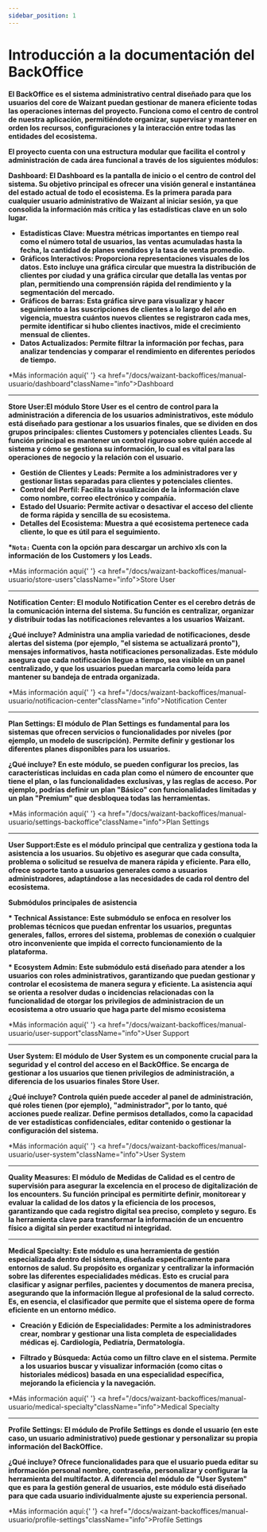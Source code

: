 ```yaml
---
sidebar_position: 1
---
```


# Introducción a la documentación del BackOffice

**El BackOffice es el sistema administrativo central diseñado para que los usuarios del core de Waizant puedan gestionar de manera eficiente todas las operaciones internas del proyecto. Funciona como el centro de control de nuestra aplicación, permitiéndote organizar, supervisar y mantener en orden los recursos, configuraciones y la interacción entre todas las entidades del ecosistema.**

**El proyecto cuenta con una estructura modular que facilita el control y administración de cada área funcional a través de los siguientes módulos:**

**Dashboard: El Dashboard es la pantalla de inicio o el centro de control del sistema. Su objetivo principal es ofrecer una visión general e instantánea del estado actual de todo el ecosistema. Es la primera parada para cualquier usuario administrativo de Waizant al iniciar sesión, ya que consolida la información más crítica y las estadísticas clave en un solo lugar.**

- **Estadísticas Clave: Muestra métricas importantes en tiempo real como el número total de usuarios, las ventas acumuladas hasta la fecha, la cantidad de planes vendidos y la tasa de venta promedio.**
- **Gráficos Interactivos: Proporciona representaciones visuales de los datos. Esto incluye una gráfica circular que muestra la distribución de clientes por ciudad y una gráfica circular que detalla las ventas por plan, permitiendo una comprensión rápida del rendimiento y la segmentación del mercado.**
- **Gráficos de barras: Esta gráfica sirve para visualizar y hacer seguimiento a las suscripciones de clientes a lo largo del año en vigencia, muestra cuántos nuevos clientes se registraron cada mes, permite identificar si hubo clientes inactivos, mide el crecimiento mensual de clientes.**
- **Datos Actualizados: Permite filtrar la información por fechas, para analizar tendencias y comparar el rendimiento en diferentes períodos de tiempo.**

\*Más información aquí{' '}
<a href="/docs/waizant-backoffices/manual-usuario/dashboard"className="info">Dashboard</a>

---

**Store User:El módulo Store User es el centro de control para la administración a diferencia de los usuarios administrativos, este módulo está diseñado para gestionar a los usuarios finales, que se dividen en dos grupos principales: clientes Customers y potenciales clientes Leads. Su función principal es mantener un control riguroso sobre quién accede al sistema y cómo se gestiona su información, lo cual es vital para las operaciones de negocio y la relación con el usuario.**

- **Gestión de Clientes y Leads: Permite a los administradores ver y gestionar listas separadas para clientes y potenciales clientes.**
- **Control del Perfil: Facilita la visualización de la información clave como nombre, correo electrónico y compañía.**
- **Estado del Usuario: Permite activar o desactivar el acceso del cliente de forma rápida y sencilla de su ecosistema.**
- **Detalles del Ecosistema: Muestra a qué ecosistema pertenece cada cliente, lo que es útil para el seguimiento.**

**\*`Nota:` Cuenta con la opción para descargar un archivo xls con la información de los Customers y los Leads.**

\*Más información aquí{' '}
<a href="/docs/waizant-backoffices/manual-usuario/store-users"className="info">Store User</a>

---

**Notification Center: El modulo Notification Center es el cerebro detrás de la comunicación interna del sistema. Su función es centralizar, organizar y distribuir todas las notificaciones relevantes a los usuarios Waizant.**

**¿Qué incluye? Administra una amplia variedad de notificaciones, desde alertas del sistema (por ejemplo, "el sistema se actualizará pronto"), mensajes informativos, hasta notificaciones personalizadas. Este módulo asegura que cada notificación llegue a tiempo, sea visible en un panel centralizado, y que los usuarios puedan marcarla como leída para mantener su bandeja de entrada organizada.**

\*Más información aquí{' '}
<a href="/docs/waizant-backoffices/manual-usuario/notificacion-center"className="info">Notification Center</a>

---

**Plan Settings: El módulo de Plan Settings es fundamental para los sistemas que ofrecen servicios o funcionalidades por niveles (por ejemplo, un modelo de suscripción). Permite definir y gestionar los diferentes planes disponibles para los usuarios.**

**¿Qué incluye? En este módulo, se pueden configurar los precios, las características incluidas en cada plan como el número de encounter que tiene el plan, o las funcionalidades exclusivas, y las reglas de acceso. Por ejemplo, podrías definir un plan "Básico" con funcionalidades limitadas y un plan "Premium" que desbloquea todas las herramientas.**

\*Más información aquí{' '}
<a href="/docs/waizant-backoffices/manual-usuario/settings-backoffice"className="info">Plan Settings</a>

---

**User Support:Este es el módulo principal que centraliza y gestiona toda la asistencia a los usuarios. Su objetivo es asegurar que cada consulta, problema o solicitud se resuelva de manera rápida y eficiente. Para ello, ofrece soporte tanto a usuarios generales como a usuarios administradores, adaptándose a las necesidades de cada rol dentro del ecosistema.**

**Submódulos principales de asistencia**

**\* Technical Assistance: Este submódulo se enfoca en resolver los problemas técnicos que puedan enfrentar los usuarios, preguntas generales, fallos, errores del sistema, problemas de conexión o cualquier otro inconveniente que impida el correcto funcionamiento de la plataforma.**

**\* Ecosystem Admin: Este submódulo está diseñado para atender a los usuarios con roles administrativos, garantizando que puedan gestionar y controlar el ecosistema de manera segura y eficiente. La asistencia aquí se orienta a resolver dudas o incidencias relacionadas con la funcionalidad de otorgar los privilegios de administracion de un ecosistema a otro usuario que haga parte del mismo ecosistema**

\*Más información aquí{' '}
<a href="/docs/waizant-backoffices/manual-usuario/user-support"className="info">User Support</a>

---

**User System: El módulo de User System es un componente crucial para la seguridad y el control del acceso en el BackOffice. Se encarga de gestionar a los usuarios que tienen privilegios de administración, a diferencia de los usuarios finales Store User.**

**¿Qué incluye? Controla quién puede acceder al panel de administración, qué roles tienen (por ejemplo), "administrador", por lo tanto, qué acciones puede realizar. Define permisos detallados, como la capacidad de ver estadísticas confidenciales, editar contenido o gestionar la configuración del sistema.**

\*Más información aquí{' '}
<a href="/docs/waizant-backoffices/manual-usuario/user-system"className="info">User System</a>

---

**Quality Measures: El módulo de Medidas de Calidad es el centro de supervisión para asegurar la excelencia en el proceso de digitalización de los encounters. Su función principal es permitirte definir, monitorear y evaluar la calidad de los datos y la eficiencia de los procesos, garantizando que cada registro digital sea preciso, completo y seguro. Es la herramienta clave para transformar la información de un encuentro físico a digital sin perder exactitud ni integridad.**

---

**Medical Specialty: Este módulo es una herramienta de gestión especializada dentro del sistema, diseñada específicamente para entornos de salud. Su propósito es organizar y centralizar la información sobre las diferentes especialidades médicas. Esto es crucial para clasificar y asignar perfiles, pacientes y documentos de manera precisa, asegurando que la información llegue al profesional de la salud correcto. Es, en esencia, el clasificador que permite que el sistema opere de forma eficiente en un entorno médico.**

- **Creación y Edición de Especialidades: Permite a los administradores crear, nombrar y gestionar una lista completa de especialidades médicas ej. Cardiología, Pediatría, Dermatología.**

- **Filtrado y Búsqueda: Actúa como un filtro clave en el sistema. Permite a los usuarios buscar y visualizar información (como citas o historiales médicos) basada en una especialidad específica, mejorando la eficiencia y la navegación.**

\*Más información aquí{' '}
<a href="/docs/waizant-backoffices/manual-usuario/medical-specialty"className="info">Medical Specialty</a>

---

**Profile Settings: El módulo de Profile Settings es donde el usuario (en este caso, un usuario administrativo) puede gestionar y personalizar su propia información del BackOffice.**

**¿Qué incluye? Ofrece funcionalidades para que el usuario pueda editar su información personal nombre, contraseña, personalizar y configurar la herramienta del multifactor. A diferencia del módulo de "User System" que es para la gestión general de usuarios, este módulo está diseñado para que cada usuario individualmente ajuste su experiencia personal.**

\*Más información aquí:{' '}
<a href="/docs/waizant-backoffices/manual-usuario/profile-settings"className="info">Profile Settings</a>
